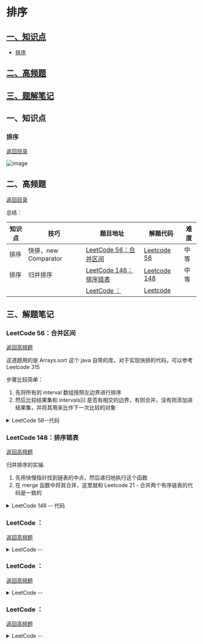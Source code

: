 # 排序

<span id ="0"></span>


## [一、知识点](#1)
 - [排序](#1.1)




## [二、高频题](#2)

## [三、题解笔记](#2)



<h2 id = "1">一、知识点</h2>

<h3 id = "1.1">排序</h3>

[返回目录](#0)

![image](https://user-images.githubusercontent.com/38673091/112747866-a64b3d00-8fea-11eb-8e0b-4489b14a2ed8.png)



<h2 id = "2">二、高频题</h2>

[返回目录](#0)

<span id ="100"></span>



总结：

 知识点 | 技巧 | 题目地址 | 解题代码 | 难度 |
| --- | --- | --- | --- | --- |
| 排序 | 快排，new Comparator | [LeetCode 56：合并区间 ](https://leetcode-cn.com/problems/merge-intervals/) | [Leetcode 56](#3.1) | 中等 |
| 排序 | 归并排序 | [LeetCode 148：排序链表 ](https://leetcode-cn.com/problems/sort-list/) | [Leetcode 148](#3.2) | 中等 |
|  |  | [LeetCode ：]() | [Leetcode ](#3.) |  |




<h2 id = "3">三、解题笔记</h2>


<h3 id = "3.1">LeetCode 56：合并区间 </h3>

[返回高频题](#100)

这道题用的是 Arrays.sort 这个 java 自带的库，对于实现快排的代码，可以参考 Leetcode 315

步骤比较简单：
1. 先将所有的 interval 数组按照左边界进行排序
2. 然后比较结果集和 intervals[i] 是否有相交的边界，有则合并，没有则添加进结果集，并将其用来比作下一次比较的对象

<details>
<summary>LeetCode 56--代码 </summary>

```java
    public int[][] merge(int[][] intervals) {
        int length = intervals.length;
        if (length < 2) return intervals;

        Arrays.sort(intervals, new Comparator<int[]>() {
            public int compare(int[] intervalOne, int[] intervalTwo) {
                return intervalOne[0] - intervalTwo[0];
            }
        });

        List<int[]> ans = new ArrayList<>();
        ans.add(intervals[0]);
        for (int i = 1; i < length; i++) {
            int[] curInterval = intervals[i];
            int[] peekInterval = ans.get(ans.size() - 1);

            if (peekInterval[1] < curInterval[0]) {
                ans.add(curInterval);
            } else {
                peekInterval[1] = Math.max(peekInterval[1], curInterval[1]);
            }
        }
        return ans.toArray(new int[ans.size()][]);
    } 
```
</details>


<h3 id = "3.2">LeetCode 148：排序链表 </h3>

[返回高频题](#100)

归并排序的实操.
1. 先用快慢指针找到链表的中点，然后递归地执行这个函数
2. 在 merge 函数中将其合并，这里就和 Leetcode 21 - 合并两个有序链表的代码是一致的

<details>
<summary>LeetCode 148 -- 代码</summary>

```java
    public ListNode sortList(ListNode head) {
        return head == null ? head : mergeSort(head);
    }

    private ListNode mergeSort(ListNode head) {
        if (head.next == null) {
            return head;
        }

        ListNode fast = head, slow = head;
        ListNode saveNode = new ListNode();
        while (fast!= null && fast.next != null) {
            saveNode = slow;
            fast = fast.next.next;
            slow = slow.next;
        }
        saveNode.next = null;
        ListNode leftList = mergeSort(head);
        ListNode rightList = mergeSort(slow);
        return merge(leftList, rightList);
    }

    private ListNode merge(ListNode leftList, ListNode rightList) {
        ListNode sentinel = new ListNode(-1);
        ListNode move = sentinel;
        while (leftList != null && rightList != null) {
            if (leftList.val < rightList.val) {
                move.next = leftList;
                move = move.next;
                leftList = leftList.next;
            } else {
                move.next = rightList;
                move = move.next;
                rightList = rightList.next;
            }
            move.next = leftList == null ? rightList : leftList;
        }
        return sentinel.next;
    }
```
</details>


<h3 id = "3.3">LeetCode  ： </h3>

[返回高频题](#100)



<details>
<summary>LeetCode -- </summary>

```java


```
</details>



<h3 id = "3.4">LeetCode  ： </h3>

[返回高频题](#100)


<details>
<summary>LeetCode -- </summary>

```java

```
</details>



<h3 id = "3.5">LeetCode  ： </h3>

[返回高频题](#100)


<details>
<summary>LeetCode -- </summary>

```java

```
</details>
